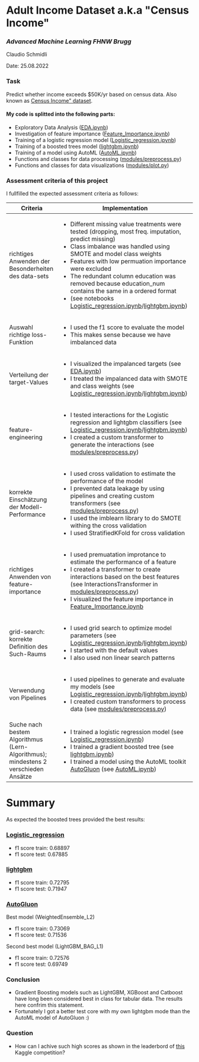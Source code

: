 # Adult Income Dataset a.k.a "Census Income"
### _Advanced Machine Learning FHNW Brugg_
Claudio Schmidli

Date: 25.08.2022
### Task
Predict whether income exceeds $50K/yr based on census data. Also known as [Census Income" dataset](https://www.kaggle.com/datasets/rdcmdev/adult-income-dataset?select=adult.data).

#### My code is splitted into the following parts:
- Exploratory Data Analysis (<a href="EDA.ipynb">EDA.ipynb</a>)
- Investigation of feature importance (<a href="Feature_Importance.ipynb">Feature_Importance.ipynb</a>)
- Training of a logistic regression model (<a href="Logistic_regression.ipynb">Logistic_regression.ipynb</a>)
- Training of a boosted trees model (<a href="lightgbm.ipynb">lightgbm.ipynb</a>)
- Training of a model using AutoML (<a href="AutoML.ipynb">AutoML.ipynb</a>)
- Functions and classes for data processing (<a href="modules/preprocess.py">modules/preprocess.py</a>)
- Functions and classes for data visualizations (<a href="modules/plot.py">modules/plot.py</a>)

### Assessment criteria of this project
I fullfilled the expected assessment criteria as follows:
<table>
<thead>
  <tr>
    <th>Criteria</th>
    <th>Implementation</th>
  </tr>
</thead>
<tbody>
  <tr>
    <td>richtiges Anwenden der Besonderheiten des data-sets</td>
    <td>
      <ul>
          <li>Different missing value treatments were tested (dropping, most freq. imputation, predict missing)</li>
          <li>Class imbalance was handled using SMOTE and model class weights</li>
          <li>Features with low permuation importance were excluded</li>
          <li>The redundant column education was removed because education_num contains the same in a ordered format</li>
          <li>(see notebooks <a href="Logistic_regression.ipynb">Logistic_regression.ipynb</a>/<a href="lightgbm.ipynb">lightgbm.ipynb</a>)</li>
    </ul>
    </td>
  </tr>
  <tr>
    <td>Auswahl richtige loss-Funktion</td>
    <td>
      <ul>
          <li>I used the f1 score to evaluate the model</li>
          <li>This makes sense because we have imbalanced data</li>
    </ul>
    </td>
  </tr>
  <tr>
    <td>Verteilung der target-Values</td>
    <td>
      <ul>
          <li>I visualized the impalanced targets (see <a href="EDA.ipynb">EDA.ipynb</a>)</li>
          <li>I treated the impalanced data with SMOTE and class weights (see <a href="Logistic_regression.ipynb">Logistic_regression.ipynb</a>/<a href="lightgbm.ipynb">lightgbm.ipynb</a>)</li>
    </ul>
    </td>
  </tr>
  <tr>
    <td>feature-engineering</td>
    <td>
      <ul>
          <li>I tested interactions for the Logistic regression and lightgbm classifiers (see <a href="Logistic_regression.ipynb">Logistic_regression.ipynb</a>/<a href="lightgbm.ipynb">lightgbm.ipynb</a>) </li>
          <li>I created a custom transformer to generate the interactions (see <a href="modules/preprocess.py">modules/preprocess.py</a>)</li>
    </ul>
    </td>
  </tr>
  <tr>
    <td>korrekte Einschätzung der Modell-Performance</td>
    <td>
      <ul>
          <li>I used cross validation to estimate the performance of the model</li>
          <li>I prevented data leakage by using pipelines and creating custom transformers (see <a href="modules/preprocess.py">modules/preprocess.py</a>)</li>
          <li>I used the imblearn library to do SMOTE withing the cross validation</li>
          <li>I used StratifiedKFold for cross validation</li>
    </ul>
    </td>
  </tr>
  <tr>
    <td>richtiges Anwenden von feature-importance</td>
    <td>
      <ul>
          <li>I used premuatation improtance to estimate the performance of a feature</li>
          <li>I created a transformer to create interactions based on the best features (see InteractionsTransformer in <a href="modules/preprocess.py">modules/preprocess.py</a>)</li>
          <li>I visualized the feature importance in  <a href="Feature_Importance.ipynb">Feature_Importance.ipynb</a></li>
    </ul>
    </td>
  </tr>
  <tr>
    <td>grid-search: korrekte Definition des Such-Raums</td>
    <td>
      <ul>
          <li>I used grid search to optimize model parameters (see <a href="Logisticd_regression.ipynb">Logistic_regression.ipynb</a>/<a href="lightgbm.ipynb">lightgbm.ipynb</a>)</li>
          <li>I started with the default values</li>
          <li>I also used non linear search patterns</li>
    </ul>
    </td>
  </tr>
  <tr>
    <td>Verwendung von Pipelines</td>
    <td>
      <ul>
          <li>I used pipelines to generate and evaluate my models (see <a href="Logistic_regression.ipynb">Logistic_regression.ipynb</a>/<a href="lightgbm.ipynb">lightgbm.ipynb</a>)</li>
          <li>I created custom transformers to process data (see <a href="modules/preprocess.py">modules/preprocess.py</a>)</li>
    </ul>
    </td>
  </tr>
  <tr>
    <td>Suche nach bestem Algorithmus (Lern-Algorithmus); <br>mindestens 2 verschieden Ansätze</td>
    <td>
      <ul>
          <li>I trained a logistic regression model (see <a href="Logistic_regression.ipynb">Logistic_regression.ipynb</a>)</li>
          <li>I trained a gradient boosted tree (see <a href="lightgbm.ipynb">lightgbm.ipynb</a>)</li>
          <li>I trained a model using the AutoML toolkit <a href="https://auto.gluon.ai/dev/tutorials/tabular_prediction/tabular-custom-metric.html">AutoGluon</a> (see <a href="AutoML.ipynb">AutoML.ipynb</a>)</li>
    </ul>
    </td>
  </tr>
</tbody>
</table>

# Summary

As expected the boosted trees provided the best results:
### <a href="Logistic_regression.ipynb">Logistic_regression</a>
- f1 score train: 0.68897
- f1 score test: 0.67885

### <a href="lightgbm.ipynb">lightgbm</a>
- f1 score train: 0.72795
- f1 score test: 0.71947

### <a href="AutoML.ipynb">AutoGluon</a>
Best model (WeightedEnsemble_L2)
- f1 score train: 0.73069
- f1 score test: 0.71536

Second best model (LightGBM_BAG_L1)
- f1 score train: 0.72576
- f1 score test: 0.69749

### Conclusion

- Gradient Boosting models such as LightGBM, XGBoost and Catboost have long been considered best in class for tabular data. The results here confrim this statement.
- Fortunately I got a better test core with my own lightgbm mode than the AutoML model of AutoGluon :)

### Question
- How can I achive such high scores as shown in the leaderbord of [this](https://www.kaggle.com/competitions/adult-census-income/data?select=AdultCensusIncomeTest.csv) Kaggle competition?
